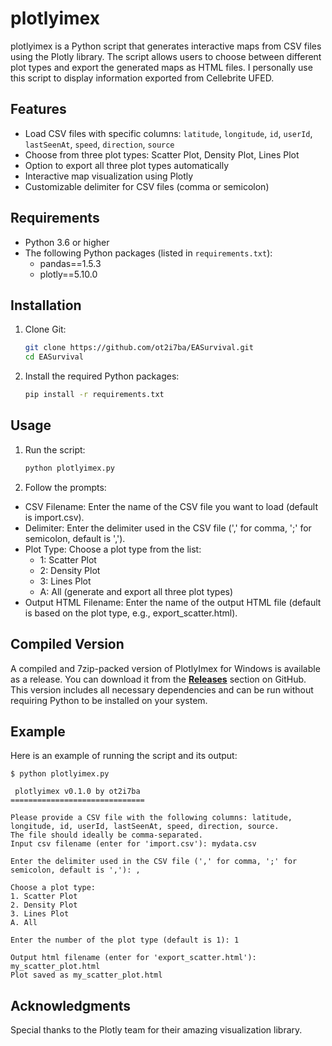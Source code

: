# plotlyimex

plotlyimex is a Python script that generates interactive maps from CSV files using the Plotly library. The script allows users to choose between different plot types and export the generated maps as HTML files. I personally use this script to display information exported from Cellebrite UFED.

## Features

- Load CSV files with specific columns: `latitude`, `longitude`, `id`, `userId`, `lastSeenAt`, `speed`, `direction`, `source`
- Choose from three plot types: Scatter Plot, Density Plot, Lines Plot
- Option to export all three plot types automatically
- Interactive map visualization using Plotly
- Customizable delimiter for CSV files (comma or semicolon)

## Requirements

- Python 3.6 or higher
- The following Python packages (listed in `requirements.txt`):
  - pandas==1.5.3
  - plotly==5.10.0

## Installation

1. Clone Git:
   ```bash
   git clone https://github.com/ot2i7ba/EASurvival.git
   cd EASurvival
   ```

2. Install the required Python packages:
   ```bash
   pip install -r requirements.txt
   ```

## Usage
1. Run the script:
   ```bash
   python plotlyimex.py
   ```

2. Follow the prompts:
- CSV Filename: Enter the name of the CSV file you want to load (default is import.csv).
- Delimiter: Enter the delimiter used in the CSV file (',' for comma, ';' for semicolon, default is ',').
- Plot Type: Choose a plot type from the list:
  - 1: Scatter Plot
  - 2: Density Plot
  - 3: Lines Plot
  - A: All (generate and export all three plot types)
- Output HTML Filename: Enter the name of the output HTML file (default is based on the plot type, e.g., export_scatter.html).

## Compiled Version
A compiled and 7zip-packed version of PlotlyImex for Windows is available as a release. You can download it from the **[Releases](https://github.com/ot2i7ba/plotlyimex/releases)** section on GitHub. This version includes all necessary dependencies and can be run without requiring Python to be installed on your system.

## Example
Here is an example of running the script and its output:

  ```
  $ python plotlyimex.py

   plotlyimex v0.1.0 by ot2i7ba
  ==============================

  Please provide a CSV file with the following columns: latitude, longitude, id, userId, lastSeenAt, speed, direction, source.
  The file should ideally be comma-separated.
  Input csv filename (enter for 'import.csv'): mydata.csv

  Enter the delimiter used in the CSV file (',' for comma, ';' for semicolon, default is ','): ,

  Choose a plot type:
  1. Scatter Plot
  2. Density Plot
  3. Lines Plot
  A. All

  Enter the number of the plot type (default is 1): 1

  Output html filename (enter for 'export_scatter.html'): my_scatter_plot.html
  Plot saved as my_scatter_plot.html
  ```

## Acknowledgments
Special thanks to the Plotly team for their amazing visualization library.
